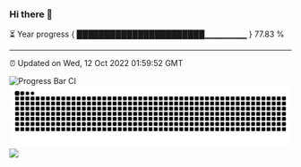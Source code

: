 ### Hi there 👋

⏳ Year progress { ███████████████████████▁▁▁▁▁▁▁ } 77.83 %

---

⏰ Updated on Wed, 12 Oct 2022 01:59:52 GMT

![Progress Bar CI](https://github.com/liununu/liununu/workflows/Progress%20Bar%20CI/badge.svg)![](https://raw.githubusercontent.com/L1cardo/L1cardo/main/assets/github-contribution-grid-snake.svg)![](https://raw.githubusercontent.com/seesaws/seesaws/main/assets/github-contribution-grid-snake.svg)
